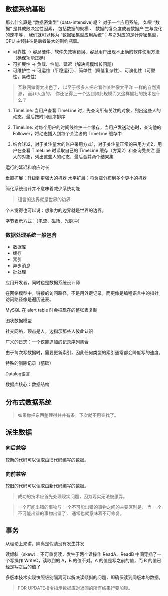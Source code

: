 
## 数据系统基础

那么什么算是 “数据密集型" (data-intensive)呢？
对于一个应用系统， 如果 “数据“ 是其成败决定性因素， 包括数据的规模 、 数据的复杂度或者数据产
生与变化的速率等， 我们就可以称为 “数据密集型应用系统”；与之对应的是计算密集型，CPU 主频往往是后者最大的制约瓶颈。

- 可靠性 -> 容忍硬件、软件失效等错误、容忍用户出现不正确的软件使用方法（确保功能正确）
- 可扩展性 -> 负载、性能、延迟（解决规模增长问题）
- 可维护性 -> 可运维（平稳运行）、简单性（降低复杂性）、可演化性（可塑性，易改性）

> 互联网做得太出色了， 以至于很多人把它看作某种像太平洋 一样的自然资源， 而非人造的。 你还记得上一个达到如此规模而又这样健壮的技术是什么？
1. TimeLine: 当用户查看 TimeLine 时，先查询所有关注的对象，列出这些人的动态，最后按时间倒序排序
2. TimeLine: 对每个用户的时间线维护一个缓存，当用户发送动态时，查询他的 Follower，将动态插入到每个关注者的 TimeLine 缓存中

3. 结合1和2，对于关注量大的账户采用方式1，对于关注量正常的采用方式2，用户在查看 TimeLine 时读取自己的 TimeLine 缓存（方案2）和查询受关注
量大的对象，列出这些人的动态，最后合并两个结果集

运行的延迟和响应时长

垂直扩展：升级到更强大的机器
水平扩展：将负载分布到多个更小的机器

简化系统设计并不意味着减少系统功能

> 语言的边界就是世界的边界

个人觉得也可以说：想象力的边界就是世界的边界。

字节表示方式：（电流、磁场、光脉冲）

### 数据处理系统一般包含

- 数据库
- 缓存
- 索引
- 异步消息
- 批处理

应用开发者，同时也是数据系统设计师

在网络模型中，链接的访问路径，不是用外键记录，而更像是编程语言中的指针。访问路径像是遍历链表。

MySQL 在 alert table 时会把现在的整张表复制

图状数据模型

社交网络，顶点是人，边指示那些人彼此认识



广义的日志：一个仅能追加的记录序列集合

由于每次写数据时，需要更新索引，因此任何类型的索引通常都会降低写的速度。

特殊的删除记录（墓碑）

Datalog语言

数据库核心：数据结构



## 分布式数据系统

> 如果你把东西整理得井井有条，下次就不用查找了。

## 派生数据


### 向后兼容
较新的代码可以读取由旧代码编写的数据。
### 向前兼容
较旧的代码可以读取由新代码编写的数据。

> 成功的技术应首先处理现实问题，因为现实无法被愚弄。

> 一个可能出错的事物与 一个不可能出错的事物之间的主要区别是， 当 一个不可能出错的事物出错了， 通常也就意味着不可修复。

## 事务

从理论上来讲，隔离是假装没有发生并发

读倾斜（skew）：不可重复读，发生于两个读操作 ReadA、ReadB 中间穿插了一个写操作 WriteC，读取到的 A，B 的值不对。A 的值是写之前的值，而 B 的值已经是写之后的值了

多版本技术实现快照级别隔离可以解决读倾斜的问题，即确保读到同版本的数据。


> FOR UPDATE指令指示数据库对返回的所有结果行要加锁。




